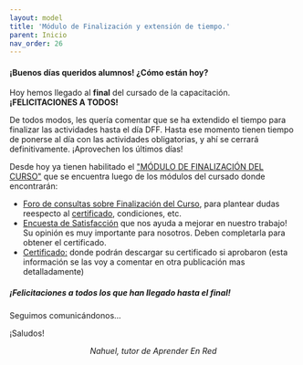 ```yaml
---
layout: model
title: 'Módulo de Finalización y extensión de tiempo.'
parent: Inicio
nav_order: 26
---
```


<h4>¡Buenos días queridos alumnos! ¿Cómo están hoy?</h4>
<p>Hoy hemos llegado al <b>final</b> del cursado de la capacitación. <b>¡FELICITACIONES A TODOS!</b></p>
<p>De todos modos, les quería comentar que se ha extendido el tiempo para finalizar las actividades hasta el día DFF. Hasta ese momento tienen tiempo de ponerse al día con las actividades obligatorias, y ahí se cerrará definitivamente. ¡Aprovechen los últimos días!</p>
<p>Desde hoy ya tienen habilitado el <a href="" target="_blank" rel="noreferrer noopener">"MÓDULO DE FINALIZACIÓN DEL CURSO"</a> que se encuentra luego de los módulos del cursado donde encontrarán:</p>
<ul>
  <li><a href="" target="_blank" rel="noreferrer noopener">Foro de consultas sobre Finalización del Curso</a>, para plantear dudas reespecto al <a href="" target="_blank" rel="noreferrer noopener">certificado</a>, condiciones, etc.</li>
  <li><a href="" target="_blank" rel="noreferrer noopener">Encuesta de Satisfacción</a> que nos ayuda a mejorar en nuestro trabajo! Su opinión es muy importante para nosotros. Deben completarla para obtener el certificado.</li>
  <li><a href="" target="_blank" rel="noreferrer noopener">Certificado:</a> donde podrán descargar su certificado si aprobaron (esta información se las voy a comentar en otra publicación mas detalladamente)</li>
</ul>

<h5>¡Felicitaciones a todos los que han llegado hasta el final!</h5>
<p>Seguimos comunicándonos...</p>
<p>¡Saludos!</p>
<p style="text-align:center;"><i>Nahuel, tutor de Aprender En Red</i></p>

